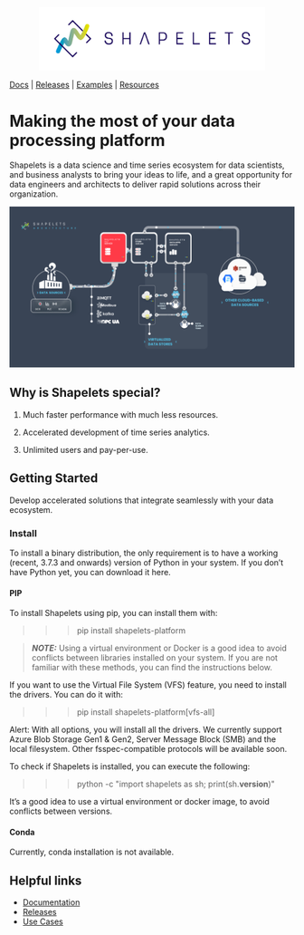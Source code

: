 <p align="center">
<img src="https://github.com/shapelets/.github/blob/main/profile/logo.png" width="400">
</p>

[Docs](https://shapelets.io/doc/contents.html) | [Releases](https://shapelets.io/doc/release_notes/index.html) | [Examples](https://shapelets.io/ebooks-webinars/) | [Resources](https://shapelets.io/resources/)

# Making the most of your data processing platform
 
Shapelets is a data science and time series ecosystem for data scientists, and business analysts to bring your ideas to life, and a great opportunity for data engineers and architects to deliver rapid solutions across their organization.

 
![shapelets structure](https://github.com/shapelets/.github/blob/main/profile/architecture.png)
 
## Why is Shapelets special?
 
1. Much faster performance with much less resources.
 
2. Accelerated development of time series analytics.
 
3. Unlimited users and pay-per-use.
 
## Getting Started
 
Develop accelerated solutions that integrate seamlessly with your data ecosystem.
 
### Install
 
To install a binary distribution, the only requirement is to have a working (recent, 3.7.3 and onwards) version of Python in your system. If you don’t have Python yet, you can download it here.
 
#### PIP
 
To install Shapelets using pip, you can install them with:
 
>>> pip install shapelets-platform


> **_NOTE:_**  Using a virtual environment or Docker is a good idea to avoid conflicts between libraries installed on your system. If you are not familiar with these methods, you can find the instructions below.
 
If you want to use the Virtual File System (VFS) feature, you need to install the drivers. You can do it with:
 
>>> pip install shapelets-platform[vfs-all]
 
Alert: With all options, you will install all the drivers. We currently support Azure Blob Storage Gen1 & Gen2, Server Message Block (SMB) and the local filesystem. Other fsspec-compatible protocols will be available soon.
 
To check if Shapelets is installed, you can execute the following:
 
>>> python -c "import shapelets as sh; print(sh.__version__)"
 
It’s a good idea to use a virtual environment or docker image, to avoid conflicts between versions.
 
#### Conda
 
Currently, conda installation is not available.
 
## Helpful links
 
-   [Documentation](https://shapelets.io/doc/contents.html)
-   [Releases](https://shapelets.io/doc/release_notes/index.html)
-   [Use Cases](https://shapelets.io/ebooks-webinars/)
